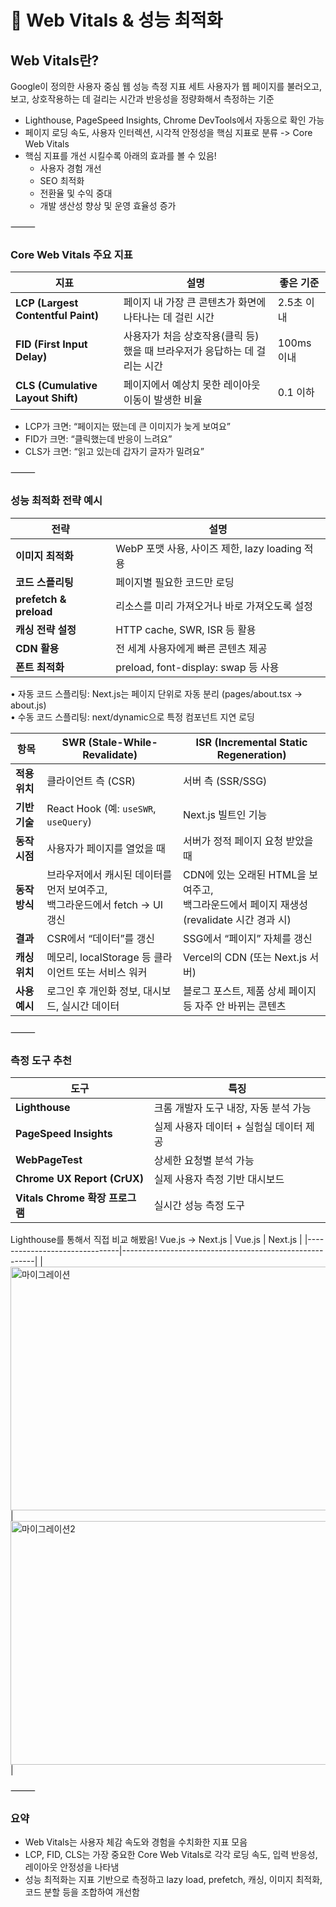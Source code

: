# 🚀 Web Vitals & 성능 최적화

## Web Vitals란?
Google이 정의한 사용자 중심 웹 성능 측정 지표 세트
사용자가 웹 페이지를 불러오고, 보고, 상호작용하는 데 걸리는 시간과 반응성을 정량화해서 측정하는 기준
- Lighthouse, PageSpeed Insights, Chrome DevTools에서 자동으로 확인 가능
- 페이지 로딩 속도, 사용자 인터렉션, 시각적 안정성을 핵심 지표로 분류 -> Core Web Vitals
- 핵심 지표를 개선 시킬수록 아래의 효과를 볼 수 있음!
  - 사용자 경험 개선
  - SEO 최적화
  - 전환율 및 수익 중대
  - 개발 생산성 향상 및 운영 효율성 증가

⸻

### Core Web Vitals 주요 지표

| 지표                          | 설명                                                                  | 좋은 기준   |
|-------------------------------|------------------------------------------------------------------------|--------------|
| **LCP (Largest Contentful Paint)** | 페이지 내 가장 큰 콘텐츠가 화면에 나타나는 데 걸린 시간                     | 2.5초 이내   |
| **FID (First Input Delay)**       | 사용자가 처음 상호작용(클릭 등)했을 때 브라우저가 응답하는 데 걸리는 시간 | 100ms 이내   |
| **CLS (Cumulative Layout Shift)** | 페이지에서 예상치 못한 레이아웃 이동이 발생한 비율                        | 0.1 이하     |

- LCP가 크면: “페이지는 떴는데 큰 이미지가 늦게 보여요”
- FID가 크면: “클릭했는데 반응이 느려요”
- CLS가 크면: “읽고 있는데 갑자기 글자가 밀려요”

⸻

### 성능 최적화 전략 예시

| 전략               | 설명                                                  |
|--------------------|-------------------------------------------------------|
| **이미지 최적화**      | WebP 포맷 사용, 사이즈 제한, lazy loading 적용       |
| **코드 스플리팅**      | 페이지별 필요한 코드만 로딩                       |
| **prefetch & preload** | 리소스를 미리 가져오거나 바로 가져오도록 설정         |
| **캐싱 전략 설정**     | HTTP cache, SWR, ISR 등 활용                         |
| **CDN 활용**          | 전 세계 사용자에게 빠른 콘텐츠 제공                  |
| **폰트 최적화**        | preload, font-display: swap 등 사용                   |

•	자동 코드 스플리팅: Next.js는 페이지 단위로 자동 분리 (pages/about.tsx → about.js)<br>
•	수동 코드 스플리팅: next/dynamic으로 특정 컴포넌트 지연 로딩


| 항목       | SWR (Stale-While-Revalidate)                                 | ISR (Incremental Static Regeneration)                           |
|------------|---------------------------------------------------------------|------------------------------------------------------------------|
| **적용 위치**  | 클라이언트 측 (CSR)                                             | 서버 측 (SSR/SSG)                                                 |
| **기반 기술**  | React Hook (예: `useSWR`, `useQuery`)                      | Next.js 빌트인 기능                                               |
| **동작 시점**  | 사용자가 페이지를 열었을 때                                     | 서버가 정적 페이지 요청 받았을 때                                   |
| **동작 방식**  | 브라우저에서 캐시된 데이터를 먼저 보여주고,<br>백그라운드에서 fetch → UI 갱신 | CDN에 있는 오래된 HTML을 보여주고,<br>백그라운드에서 페이지 재생성 (revalidate 시간 경과 시) |
| **결과**     | CSR에서 “데이터”를 갱신                                        | SSG에서 “페이지” 자체를 갱신                                        |
| **캐싱 위치**  | 메모리, localStorage 등 클라이언트 또는 서비스 워커               | Vercel의 CDN (또는 Next.js 서버)                                  |
| **사용 예시**  | 로그인 후 개인화 정보, 대시보드, 실시간 데이터                   | 블로그 포스트, 제품 상세 페이지 등 자주 안 바뀌는 콘텐츠              |

⸻

### 측정 도구 추천

| 도구                          | 특징                                                   |
|-------------------------------|--------------------------------------------------------|
| **Lighthouse**                | 크롬 개발자 도구 내장, 자동 분석 가능                 |
| **PageSpeed Insights**        | 실제 사용자 데이터 + 실험실 데이터 제공               |
| **WebPageTest**               | 상세한 요청별 분석 가능                                |
| **Chrome UX Report (CrUX)**   | 실제 사용자 측정 기반 대시보드                        |
| **Vitals Chrome 확장 프로그램** | 실시간 성능 측정 도구                                   |

Lighthouse를 통해서 직접 비교 해봤음!
Vue.js -> Next.js
| Vue.js                          | Next.js                                                   |
|-------------------------------|--------------------------------------------------------|
| <img width="647" height="390" alt="마이그레이션" src="https://github.com/user-attachments/assets/ea2509ba-e985-4ae0-8571-832d75e5deb4" />|         <img width="556" height="390" alt="마이그레이션2" src="https://github.com/user-attachments/assets/6035fffe-0912-4e50-a4dd-b4b95bc17c6f" />|

⸻

### 요약
- Web Vitals는 사용자 체감 속도와 경험을 수치화한 지표 모음
- LCP, FID, CLS는 가장 중요한 Core Web Vitals로 각각 로딩 속도, 입력 반응성, 레이아웃 안정성을 나타냄
- 성능 최적화는 지표 기반으로 측정하고 lazy load, prefetch, 캐싱, 이미지 최적화, 코드 분할 등을 조합하여 개선함

